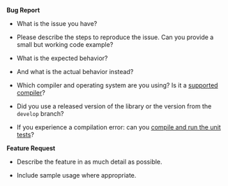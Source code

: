 **Bug Report**

- What is the issue you have?

- Please describe the steps to reproduce the issue. Can you provide a small but working code example?

- What is the expected behavior?

- And what is the actual behavior instead?

- Which compiler and operating system are you using? Is it a [supported compiler](https://github.com/nlohmann/json#supported-compilers)?

- Did you use a released version of the library or the version from the `develop` branch?

- If you experience a compilation error: can you [compile and run the unit tests](https://github.com/nlohmann/json#execute-unit-tests)?


**Feature Request**

- Describe the feature in as much detail as possible.

- Include sample usage where appropriate.

